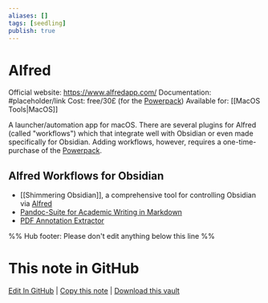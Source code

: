 ```yaml
---
aliases: []
tags: [seedling]
publish: true
---
```


# Alfred

Official website: https://www.alfredapp.com/
Documentation: #placeholder/link
Cost: free/30£ (for the [Powerpack](https://www.alfredapp.com/powerpack/))
Available for: [[MacOS Tools|MacOS]]

A launcher/automation app for macOS. There are several plugins for Alfred (called "workflows") which that integrate well with Obsidian or even made specifically for Obsidian. Adding workflows, however, requires a one-time-purchase of the [Powerpack](https://www.alfredapp.com/powerpack/).

## Alfred Workflows for Obsidian

- [[Shimmering Obsidian]], a comprehensive tool for controlling Obsidian via [Alfred](https://www.alfredapp.com/)
- [Pandoc-Suite for Academic Writing in Markdown](https://github.com/chrisgrieser/pandoc_alfred)
- [PDF Annotation Extractor](https://github.com/chrisgrieser/pdf-annotation-extractor-alfred)

%% Hub footer: Please don't edit anything below this line %%

# This note in GitHub

<span class="git-footer">[Edit In GitHub](https://github.dev/obsidian-community/obsidian-hub/blob/main/02%20-%20Community%20Expansions/02.05%20All%20Community%20Expansions/Auxiliary%20Tools/Alfred.md "git-hub-edit-note") | [Copy this note](https://raw.githubusercontent.com/obsidian-community/obsidian-hub/main/02%20-%20Community%20Expansions/02.05%20All%20Community%20Expansions/Auxiliary%20Tools/Alfred.md "git-hub-copy-note") | [Download this vault](https://github.com/obsidian-community/obsidian-hub/archive/refs/heads/main.zip "git-hub-download-vault") </span>
